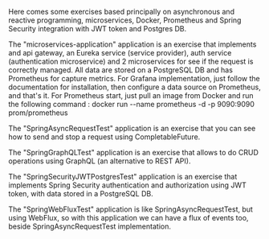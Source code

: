 Here comes some exercises based principally on asynchronous and reactive programming, microservices, Docker, Prometheus and 
Spring Security integration with JWT token and Postgres DB.

The "microservices-application" application is an exercise that implements and api gateway, an Eureka service (service provider), auth service (authentication microservice)
and 2 microservices for see if the request is correctly managed. All data are stored on a PostgreSQL DB and has Prometheus for capture metrics. 
For Grafana implementation, just follow the documentation for installation, then configure a data source on Prometheus, and that's it. 
For Prometheus start, just pull an image from Docker and run the following command : docker run --name prometheus -d -p 9090:9090 prom/prometheus

The "SpringAsyncRequestTest" application is an exercise that you can see how to send and stop a request using CompletableFuture.

The "SpringGraphQLTest" application is an exercise that allows to do CRUD operations using GraphQL (an alternative to REST API).

The "SpringSecurityJWTPostgresTest" application is an exercise that implements Spring Security authentication and authorization using JWT token, with data stored in a PostgreSQL
DB.

The "SpringWebFluxTest" application is like SpringAsyncRequestTest, but using WebFlux, so with this application we can have a flux of events too, beside SpringAsyncRequestTest
implementation.








